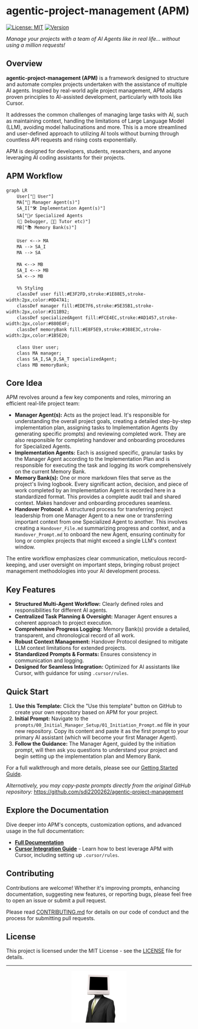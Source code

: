# agentic-project-management (APM)

[![License: MIT](https://img.shields.io/badge/License-MIT-yellow.svg)](https://opensource.org/licenses/MIT) [![Version](https://img.shields.io/badge/version-v0.1.0-blue)](https://github.com/sdi2200262/agentic-project-management/releases/tag/v0.1.0)

*Manage your projects with a team of AI Agents like in real life... without using a million requests!*

## Overview

**agentic-project-management (APM)** is a framework designed to structure and automate complex projects undertaken with the assistance of multiple AI agents. Inspired by real-world agile project management, APM adapts proven principles to AI-assisted development, particularly with tools like Cursor. 

It addresses the common challenges of managing large tasks with AI, such as maintaining context, handling the limitations of Large Language Model (LLM), avoiding model hallucinations and more. This is a more streamlined and user-defined approach to utilizing AI tools without burning through countless API requests and rising costs exponentially.

APM is designed for developers, students, researchers, and anyone leveraging AI coding assistants for their projects.

## APM Workflow

```mermaid
graph LR
    User["👤 User"]
    MA["🤖 Manager Agent(s)"]
    SA_I["🛠️ Implementation Agent(s)"]
    SA["🕵️‍♂️ Specialized Agents 
    (🐞 Debugger, 👨‍🏫 Tutor etc)"]
    MB["📚 Memory Bank(s)"]

    User <--> MA
    MA --> SA_I
    MA --> SA

    MA <--> MB
    SA_I <--> MB
    SA <--> MB

    %% Styling
    classDef user fill:#E3F2FD,stroke:#1E88E5,stroke-width:2px,color:#0D47A1;
    classDef manager fill:#EDE7F6,stroke:#5E35B1,stroke-width:2px,color:#311B92;
    classDef specializedAgent fill:#FCE4EC,stroke:#AD1457,stroke-width:2px,color:#880E4F; 
    classDef memoryBank fill:#E8F5E9,stroke:#388E3C,stroke-width:2px,color:#1B5E20;

    class User user;
    class MA manager;
    class SA_I,SA_D,SA_T specializedAgent;
    class MB memoryBank;
```

## Core Idea

APM revolves around a few key components and roles, mirroring an efficient real-life project team:

*   **Manager Agent(s):** Acts as the project lead. It's responsible for understanding the overall project goals, creating a detailed step-by-step implementation plan, assigning tasks to Implementation Agents (by generating specific prompts) and reviewing completed work. They are also responsible for completing handover and onboarding procedures for Specialized Agents.
*   **Implementation Agents:** Each is assigned specific, granular tasks by the Manager Agent according to the Implementation Plan and is responsible for executing the task and logging its work comprehensively on the current Memory Bank.
*   **Memory Bank(s):** One or more markdown files that serve as the project's living logbook. Every significant action, decision, and piece of work completed by an Implementation Agent is recorded here in a standardized format. This provides a complete audit trail and shared context. Makes handover and onboarding procedures seamless.
*   **Handover Protocol:** A structured process for transferring project leadership from one Manager Agent to a new one or transferring important context from one Specialized Agent to another. This involves creating a `Handover_File.md` summarizing progress and context, and a `Handover_Prompt.md` to onboard the new Agent, ensuring continuity for long or complex projects that might exceed a single LLM's context window.

The entire workflow emphasizes clear communication, meticulous record-keeping, and user oversight on important steps, bringing robust project management methodologies into your AI development process.

## Key Features

*   **Structured Multi-Agent Workflow:** Clearly defined roles and responsibilities for different AI agents.
*   **Centralized Task Planning & Oversight:** Manager Agent ensures a coherent approach to project execution.
*   **Comprehensive Progress Logging:** Memory Bank(s) provide a detailed, transparent, and chronological record of all work.
*   **Robust Context Management:** Handover Protocol designed to mitigate LLM context limitations for extended projects.
*   **Standardized Prompts & Formats:** Ensures consistency in communication and logging.
*   **Designed for Seamless Integration:** Optimized for AI assistants like Cursor, with guidance for using `.cursor/rules`.

## Quick Start

1.  **Use this Template:** Click the "Use this template" button on GitHub to create your own repository based on APM for your project.
2.  **Initial Prompt:** Navigate to the `prompts/00_Initial_Manager_Setup/01_Initiation_Prompt.md` file in your new repository. Copy its content and paste it as the first prompt to your primary AI assistant (which will become your first Manager Agent).
3.  **Follow the Guidance:** The Manager Agent, guided by the initiation prompt, will then ask you questions to understand your project and begin setting up the implementation plan and Memory Bank.

For a full walkthrough and more details, please see our [Getting Started Guide](docs/02_Getting_Started.md).

*Alternatively, you may copy-paste prompts directly from the original GitHub repository:*
 https://github.com/sdi2200262/agentic-project-management
## Explore the Documentation

Dive deeper into APM's concepts, customization options, and advanced usage in the full documentation:

*   [**Full Documentation**](docs/)
*   [**Cursor Integration Guide**](docs/05_Cursor_Integration_Guide.md) - Learn how to best leverage APM with Cursor, including setting up `.cursor/rules`.

## Contributing

Contributions are welcome! Whether it's improving prompts, enhancing documentation, suggesting new features, or reporting bugs, please feel free to open an issue or submit a pull request.

Please read [CONTRIBUTING.md](CONTRIBUTING.md) for details on our code of conduct and the process for submitting pull requests.

## License

This project is licensed under the MIT License - see the [LICENSE](LICENSE) file for details.

---

<p align="center">
  <img src="assets/cobuter-man.png" alt="CobuterMan" width="150"/>
</p>
